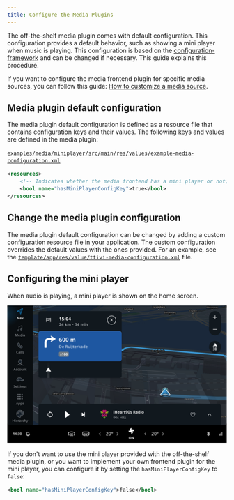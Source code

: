 ```yaml
---
title: Configure the Media Plugins
---
```


The off-the-shelf media plugin comes with default configuration. This configuration provides a
default behavior, such as showing a mini player when music is playing. This configuration is based
on the
[configuration-framework](/tomtom-indigo/documentation/tutorials-and-examples/customization/use-the-configuration-framework)
and can be changed if necessary. This guide explains this procedure.

If you want to configure the media frontend plugin for specific media sources, you can follow
this guide:
[How to customize a media source](/tomtom-indigo/documentation/tutorials-and-examples/media/customize-a-media-source).

## Media plugin default configuration

The media plugin default configuration is defined as a resource file that contains configuration
keys and their values. The following keys and values are defined in the media plugin:

[`examples/media/miniplayer/src/main/res/values/example-media-configuration.xml`](https://github.com/tomtom-international/tomtom-digital-cockpit-sdk-examples/blob/main/examples/media/miniplayer/src/main/res/values/example-media-configuration.xml#L13-L19)

```xml
<resources>
    <!-- Indicates whether the media frontend has a mini player or not; `true` by default. -->
    <bool name="hasMiniPlayerConfigKey">true</bool>
</resources>
```

## Change the media plugin configuration

The media plugin default configuration can be changed by adding a custom configuration resource file
in your application. The custom configuration overrides the default values with the ones provided.
For an example, see the 
[`template/app/res/value/ttivi-media-configuration.xml`](https://github.com/tomtom-international/tomtom-digital-cockpit-sdk-examples/blob/main/template/app/src/main/res/values/ttivi-media-configuration.xml#L13-L14)
file.

## Configuring the mini player

When audio is playing, a mini player is shown on the home screen.

![mini player](images/media_mini_player.png)

If you don't want to use the mini player provided with the off-the-shelf media plugin, or you
want to implement your own frontend plugin for the mini player, you can configure it by setting the
`hasMiniPlayerConfigKey` to `false`:

```xml
<bool name="hasMiniPlayerConfigKey">false</bool>
```

